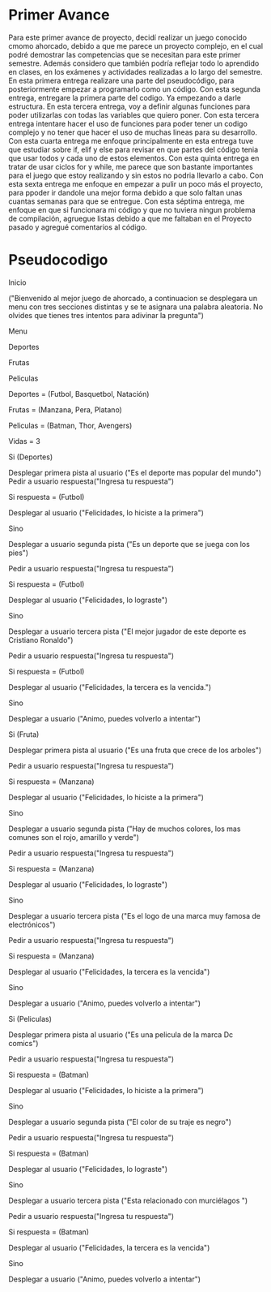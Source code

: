 # Primer Avance

Para este primer avance de proyecto, decidí realizar un juego conocido cmomo ahorcado, debido a que me parece un proyecto complejo, en el cual podré demostrar las competencias que se necesitan para este primer semestre. Además considero que también podría reflejar todo lo aprendido en clases, en los exámenes y actividades realizadas a lo largo del semestre. En esta primera entrega realizare una parte del pseudocódigo, para posteriormente empezar a programarlo como un código.
Con esta segunda entrega, entregare la primera parte del codigo. Ya empezando a darle estructura. En esta tercera entrega, voy a definir algunas funciones para poder utilizarlas con todas las variables que quiero poner.
Con esta tercera entrega intentare hacer el uso de funciones para poder tener un codigo complejo y no tener que hacer el uso de muchas lineas para su desarrollo.
Con esta cuarta entrega me enfoque principalmente en esta entrega tuve que estudiar sobre if, elif y else para revisar en que partes del código tenia que usar todos y cada uno de estos elementos.
Con esta quinta entrega en tratar de usar ciclos for y while, me parece que son bastante importantes para el juego que estoy realizando y sin estos no podria llevarlo a cabo.
Con esta sexta entrega me enfoque en empezar a pulir un poco más el proyecto, para ppoder ir dandole una mejor forma debido a que solo faltan unas cuantas semanas para que se entregue.
Con esta séptima entrega, me enfoque en que si funcionara mi código y que no tuviera ningun problema de compilación, agruegue listas debido a que me faltaban en el Proyecto pasado y agregué comentarios al código.

# Pseudocodigo
Inicio

("Bienvenido al mejor juego de ahorcado, a continuacion se desplegara un menu con tres secciones distintas y se te asignara una palabra aleatoria. No olvides que tienes tres intentos para adivinar la pregunta")

Menu

Deportes

Frutas

Peliculas

Deportes = (Futbol, Basquetbol, Natación)

Frutas = (Manzana, Pera, Platano)

Peliculas = (Batman, Thor, Avengers)

Vidas = 3

Si (Deportes)

  Desplegar primera pista al usuario ("Es el deporte mas popular del mundo")  
Pedir a usuario respuesta("Ingresa tu respuesta")

Si respuesta = (Futbol)

  Desplegar al usuario ("Felicidades, lo hiciste a la primera")
  
Sino

  Desplegar a usuario segunda pista ("Es un deporte que se juega con los pies")
  
  Pedir a usuario respuesta("Ingresa tu respuesta")
  
Si respuesta = (Futbol)

  Desplegar al usuario ("Felicidades, lo lograste")
  
Sino

  Desplegar a usuario tercera pista ("El mejor jugador de este deporte es Cristiano Ronaldo")
  
  Pedir a usuario respuesta("Ingresa tu respuesta")
  
 Si respuesta = (Futbol)
 
  Desplegar al usuario ("Felicidades, la tercera es la vencida.")
  
 Sino
 
  Desplegar a usuario ("Animo, puedes volverlo a intentar")
 
 Si (Fruta)
 
  Desplegar primera pista al usuario ("Es una fruta que crece de los arboles")  
  
Pedir a usuario respuesta("Ingresa tu respuesta")

Si respuesta = (Manzana)

  Desplegar al usuario ("Felicidades, lo hiciste a la primera")
  
Sino

  Desplegar a usuario segunda pista ("Hay de muchos colores, los mas comunes son el rojo, amarillo y verde")
  
  Pedir a usuario respuesta("Ingresa tu respuesta")
  
Si respuesta = (Manzana)

  Desplegar al usuario ("Felicidades, lo lograste")
  
Sino

  Desplegar a usuario tercera pista ("Es el logo de una marca muy famosa de electrónicos")
  
  Pedir a usuario respuesta("Ingresa tu respuesta")
  
 Si respuesta = (Manzana)
 
  Desplegar al usuario ("Felicidades, la tercera es la vencida")
  
 Sino
 
  Desplegar a usuario ("Animo, puedes volverlo a intentar")
  
  Si (Peliculas)
  
  Desplegar primera pista al usuario ("Es una pelicula de la marca Dc comics")  
  
Pedir a usuario respuesta("Ingresa tu respuesta")

Si respuesta = (Batman)

  Desplegar al usuario ("Felicidades, lo hiciste a la primera")
  
Sino

  Desplegar a usuario segunda pista ("El color de su traje es negro")
  
  Pedir a usuario respuesta("Ingresa tu respuesta")
  
Si respuesta = (Batman)

  Desplegar al usuario ("Felicidades, lo lograste")
  
Sino

  Desplegar a usuario tercera pista ("Esta relacionado con murciélagos ")
  
  Pedir a usuario respuesta("Ingresa tu respuesta")
  
 Si respuesta = (Batman)
 
  Desplegar al usuario ("Felicidades, la tercera es la vencida")
  
 Sino
 
  Desplegar a usuario ("Animo, puedes volverlo a intentar")
